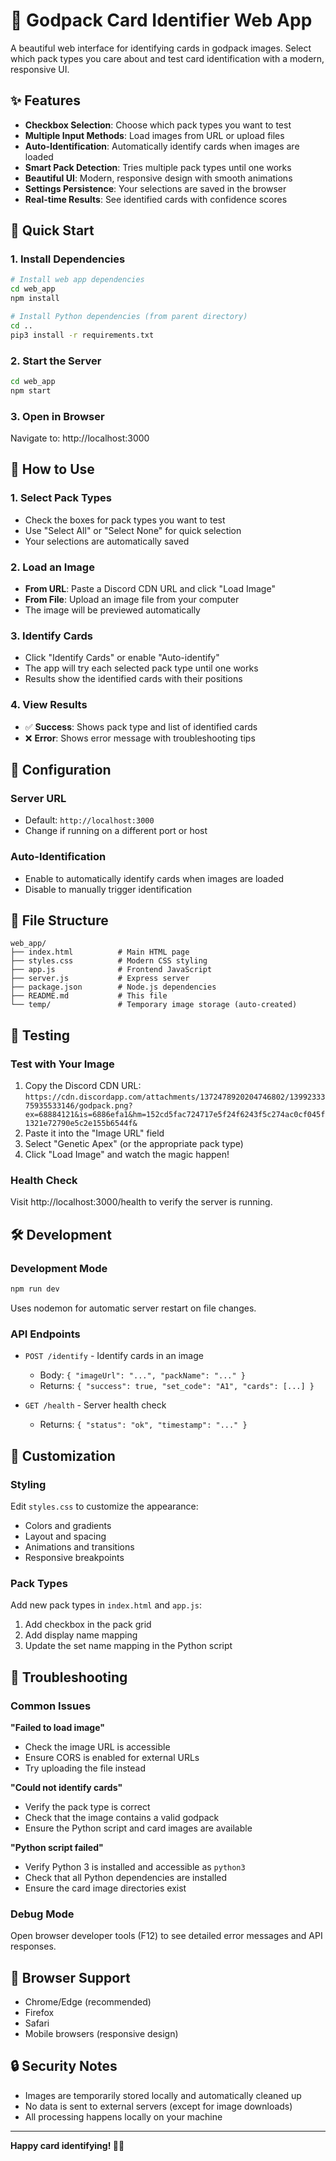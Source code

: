 # 🎴 Godpack Card Identifier Web App

A beautiful web interface for identifying cards in godpack images. Select which pack types you care about and test card identification with a modern, responsive UI.

## ✨ Features

- **Checkbox Selection**: Choose which pack types you want to test
- **Multiple Input Methods**: Load images from URL or upload files
- **Auto-Identification**: Automatically identify cards when images are loaded
- **Smart Pack Detection**: Tries multiple pack types until one works
- **Beautiful UI**: Modern, responsive design with smooth animations
- **Settings Persistence**: Your selections are saved in the browser
- **Real-time Results**: See identified cards with confidence scores

## 🚀 Quick Start

### 1. Install Dependencies

```bash
# Install web app dependencies
cd web_app
npm install

# Install Python dependencies (from parent directory)
cd ..
pip3 install -r requirements.txt
```

### 2. Start the Server

```bash
cd web_app
npm start
```

### 3. Open in Browser

Navigate to: http://localhost:3000

## 🎯 How to Use

### 1. Select Pack Types
- Check the boxes for pack types you want to test
- Use "Select All" or "Select None" for quick selection
- Your selections are automatically saved

### 2. Load an Image
- **From URL**: Paste a Discord CDN URL and click "Load Image"
- **From File**: Upload an image file from your computer
- The image will be previewed automatically

### 3. Identify Cards
- Click "Identify Cards" or enable "Auto-identify"
- The app will try each selected pack type until one works
- Results show the identified cards with their positions

### 4. View Results
- ✅ **Success**: Shows pack type and list of identified cards
- ❌ **Error**: Shows error message with troubleshooting tips

## 🔧 Configuration

### Server URL
- Default: `http://localhost:3000`
- Change if running on a different port or host

### Auto-Identification
- Enable to automatically identify cards when images are loaded
- Disable to manually trigger identification

## 📁 File Structure

```
web_app/
├── index.html          # Main HTML page
├── styles.css          # Modern CSS styling
├── app.js              # Frontend JavaScript
├── server.js           # Express server
├── package.json        # Node.js dependencies
├── README.md           # This file
└── temp/               # Temporary image storage (auto-created)
```

## 🧪 Testing

### Test with Your Image
1. Copy the Discord CDN URL: `https://cdn.discordapp.com/attachments/1372478920204746802/1399233375935533146/godpack.png?ex=68884121&is=6886efa1&hm=152cd5fac724717e5f24f6243f5c274ac0cf045f1321e72790e5c2e155b6544f&`
2. Paste it into the "Image URL" field
3. Select "Genetic Apex" (or the appropriate pack type)
4. Click "Load Image" and watch the magic happen!

### Health Check
Visit http://localhost:3000/health to verify the server is running.

## 🛠️ Development

### Development Mode
```bash
npm run dev
```
Uses nodemon for automatic server restart on file changes.

### API Endpoints

- `POST /identify` - Identify cards in an image
  - Body: `{ "imageUrl": "...", "packName": "..." }`
  - Returns: `{ "success": true, "set_code": "A1", "cards": [...] }`

- `GET /health` - Server health check
  - Returns: `{ "status": "ok", "timestamp": "..." }`

## 🎨 Customization

### Styling
Edit `styles.css` to customize the appearance:
- Colors and gradients
- Layout and spacing
- Animations and transitions
- Responsive breakpoints

### Pack Types
Add new pack types in `index.html` and `app.js`:
1. Add checkbox in the pack grid
2. Add display name mapping
3. Update the set name mapping in the Python script

## 🐛 Troubleshooting

### Common Issues

**"Failed to load image"**
- Check the image URL is accessible
- Ensure CORS is enabled for external URLs
- Try uploading the file instead

**"Could not identify cards"**
- Verify the pack type is correct
- Check that the image contains a valid godpack
- Ensure the Python script and card images are available

**"Python script failed"**
- Verify Python 3 is installed and accessible as `python3`
- Check that all Python dependencies are installed
- Ensure the card image directories exist

### Debug Mode
Open browser developer tools (F12) to see detailed error messages and API responses.

## 📱 Browser Support

- Chrome/Edge (recommended)
- Firefox
- Safari
- Mobile browsers (responsive design)

## 🔒 Security Notes

- Images are temporarily stored locally and automatically cleaned up
- No data is sent to external servers (except for image downloads)
- All processing happens locally on your machine

---

**Happy card identifying! 🎴✨** 